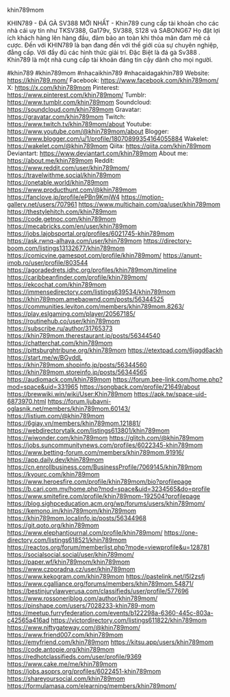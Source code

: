 khin789mom

KHIN789 - ĐÁ GÀ SV388 MỚI NHẤT - Khin789 cung cấp tài khoản cho các nhà cái uy tín như TKSV388, Ga179v, SV388, S128 và SABONG67 Họ đặt lợi ích khách hàng lên hàng đầu, đảm bảo an toàn khi thỏa mãn đam mê cá cược. Đến với KHIN789 là bạn đang đến với thế giới của sự chuyên nghiệp, đẳng cấp. Với đầy đủ các hình thức giải trí. Đặc Biệt là đá gà Sv388 . Khin789 là một nhà cung cấp tài khoản đáng tin cậy dành cho mọi người. 

#khin789 #khin789mom #nhacaikhin789 #nhacaidagakhin789
Website: https://khin789.mom/
Facebook: https://www.facebook.com/khin789mom/
X: https://x.com/khin789mom
Pinterest: https://www.pinterest.com/khin789mom/
Tumblr: https://www.tumblr.com/khin789mom
Soundcloud: https://soundcloud.com/khin789mom
Gravatar: https://gravatar.com/khin789mom
Twitch: https://www.twitch.tv/khin789mom/about
Youtube: https://www.youtube.com/@khin789mom/about
Blogger: https://www.blogger.com/u/1/profile/18070899354164055884
Wakelet: https://wakelet.com/@khin789mom
Qiita: https://qiita.com/khin789mom
Deviantart: https://www.deviantart.com/khin789mom
About me: https://about.me/khin789mom
Reddit: https://www.reddit.com/user/khin789mom/
https://travelwithme.social/khin789mom
https://onetable.world/khin789mom
https://www.producthunt.com/@khin789mom
https://fanclove.jp/profile/ePBn9KmjW4
https://motion-gallery.net/users/707961
https://www.multichain.com/qa/user/khin789mom
https://thestylehitch.com/khin789mom
https://code.getnoc.com/khin789mom
https://mecabricks.com/en/user/khin789mom
https://jobs.lajobsportal.org/profiles/6021745-khin789mom
https://ask.rwnq-alhaya.com/user/khin789mom
https://directory-boom.com/listings13132677/khin789mom
https://comicvine.gamespot.com/profile/khin789mom/
https://anunt-imob.ro/user/profile/803544
https://agoradedrets.idhc.org/profiles/khin789mom/timeline
https://caribbeanfinder.com/profile/khin789mom/
https://ekcochat.com/khin789mom
https://immensedirectory.com/listings639534/khin789mom
https://khin789mom.amebaownd.com/posts/56344525
https://communities.leviton.com/members/khin789mom.8263/
https://play.eslgaming.com/player/20567185/
https://routinehub.co/user/khin789mom
https://subscribe.ru/author/31765373
https://khin789mom.therestaurant.jp/posts/56344540
https://chatterchat.com/khin789mom
https://pittsburghtribune.org/khin789mom
https://etextpad.com/6jqgd6ackh
https://start.me/w/BGyddL
https://khin789mom.shopinfo.jp/posts/56344560
https://khin789mom.storeinfo.jp/posts/56344565
https://audiomack.com/khin789mom
https://forum.bee-link.com/home.php?mod=space&uid=331965
https://songback.com/profile/21649/about
https://brewwiki.win/wiki/User:Khin789mom
https://apk.tw/space-uid-6873970.html
https://forum.ljubavni-oglasnik.net/members/khin789mom.60143/
https://listium.com/@khin789mom
https://6giay.vn/members/khin789mom.121881/
https://webdirectorytalk.com/listings613801/khin789mom
https://wiwonder.com/khin789mom
https://glitch.com/@khin789mom
https://jobs.suncommunitynews.com/profiles/6022345-khin789mom
https://www.betting-forum.com/members/khin789mom.91916/
https://app.daily.dev/khin789mom
https://cn.enrollbusiness.com/BusinessProfile/7069145/khin789mom
https://kyourc.com/khin789mom
https://www.heroesfire.com/profile/khin789mom/bio?profilepage
https://b.cari.com.my/home.php?mod=space&uid=3234565&do=profile
https://www.smitefire.com/profile/khin789mom-192504?profilepage
https://blog.sighpceducation.acm.org/wp/forums/users/khin789mom/
https://kemono.im/khin789mom/khin789mom
https://khin789mom.localinfo.jp/posts/56344968
https://git.qoto.org/khin789mom
https://www.elephantjournal.com/profile/khin789mom/
https://one-directory.com/listings618521/khin789mom
https://reactos.org/forum/memberlist.php?mode=viewprofile&u=128781
https://socialsocial.social/user/khin789mom/
https://paper.wf/khin789mom/khin789mom
https://www.czporadna.cz/user/khin789mom
https://www.kekogram.com/khin789mom
https://pastelink.net/l5l2zsfj
https://www.cgalliance.org/forums/members/khin789mom.54871/
https://bestinjurylawyerusa.com/classifieds/user/profile/577696
https://www.rossoneriblog.com/author/khin789mom/
https://pinshape.com/users/7028233-khin789-mom
https://meetup.furryfederation.com/events/b122298a-6360-445c-803a-c42565a416ad
https://victordirectory.com/listings611822/khin789mom
https://www.niftygateway.com/@khin789mom/
https://www.friend007.com/khin789mom
https://emyfriend.com/khin789mom
https://kitsu.app/users/khin789mom
https://code.antopie.org/khin789mom
https://redhotclassifieds.com/user/profile/9369
https://www.cake.me/me/khin789mom
https://jobs.asoprs.org/profiles/6022451-khin789mom
https://shareyoursocial.com/khin789mom
https://formulamasa.com/elearning/members/khin789mom/
